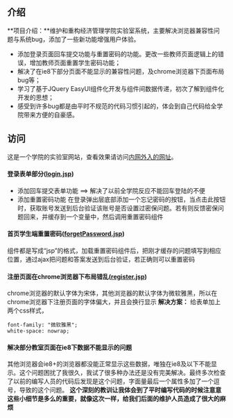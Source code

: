 ## 介绍
**项目介绍：**维护和重构经济管理学院实验室系统，主要解决浏览器兼容性问题与系统bug，添加了一些新功能增强用户体验。
* 添加登录页面回车提交功能与重置密码的功能。更改一些教师页面逻辑上的错误，增加教师页面重置学生密码功能；
* 解决了在ie8下部分页面不能显示的兼容性问题，及chrome浏览器下页面布局bug等；
* 学习了基于JQuery EasyUI组件化开发与组件间数据传递，初次了解到组件化开发的思想；
* 感受到许多bug都是由平时不规范的代码习惯引起的，体会到自己代码给全学院带来方便的自豪感。

## 访问
这是一个学院的实验室网站，查看效果请访问[内网外入的网址](http://172.22.4.2.host.congm.in:88/index.jsp)。

#### 登录表单部分([login.jsp](./WebRoot/login.jsp))
* 添加回车提交表单功能 ==> 解决了以前全学院反应不能回车登陆的不便
* 添加重置密码功能
在登录弹出层底部添加一个忘记密码的按钮，当点击此按钮时，获取账号发送到后台验证该账号是否设置过密保问题。若有则反馈密保问题回来，并缓存到一个变量中，然后调用重置密码组件

#### 首页学生端重置密码([forgetPassword.jsp](./WebRoot/forgetPassword.jsp))
组件都是写成“jsp”的格式，加载重置密码组件后，把刚才缓存的问题填写到相应位置，通过ajax把问题和答案发送到后台验证，若正确则可以重置密码

#### 注册页面在chrome浏览器下布局错乱([register.jsp](./WebRoot/register.jsp))
chrome浏览器的默认字体为宋体，其他浏览器的默认字体为微软雅黑，所以在chrome浏览器下注册页面的字体偏大，并且会换行显示
**解决方案：**
给表单加上两个css样式，
```
font-family: "微软雅黑";
white-space: nowrap;
```

#### 解决部分教室页面在ie8下数据不能显示的问题
其他浏览器会ie8+的浏览器都没能正常显示这些数据，唯独在ie8及以下不能显示。这个问题困扰了我很久，我试了很多种办法还是没有完美解决。最终多次检查了以前的编写人员的代码后发现是这个问题，字面量最后一个属性多加了一个逗号，导致的这个问题。
**这个深刻的教训让我体会到了平时编写代码的时候注意意这些小细节是多么的重要，就像这次一样，给我们后面的维护人员造成了很大的麻烦**

